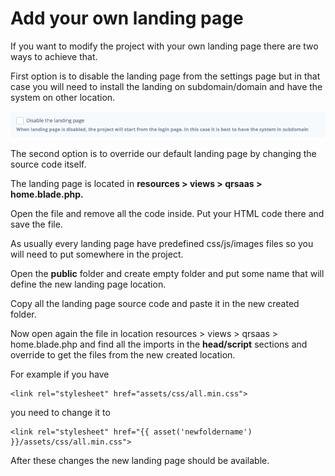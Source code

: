 # Add your own landing page

If you want to modify the project with your own landing page there are two ways to achieve that.

First option is to disable the landing page from the settings page but in that case you will need to install the landing on subdomain/domain and have the system on other location.

![](../.gitbook/assets/screenshotdsfsdfsd.png)

The second option is to override our default landing page by changing the source code itself.

The landing page is located in **resources &gt; views &gt; qrsaas &gt; home.blade.php.**

Open the file and remove all the code inside. Put your HTML code there and save the file.

As usually every landing page have predefined css/js/images files so you will need to put somewhere in the project.

Open the **public** folder and create empty folder and put some name that will define the new landing page location.

Copy all the landing page source code and paste it in the new created folder.

Now open again the file in location resources &gt; views &gt; qrsaas &gt; home.blade.php and find all the imports in the **head/script** sections and override to get the files from the new created location.

For example if you have 

```text
<link rel="stylesheet" href="assets/css/all.min.css">
```

you need to change it to

```text
<link rel="stylesheet" href="{{ asset('newfoldername') }}/assets/css/all.min.css">
```

After these changes the new landing page should be available.


